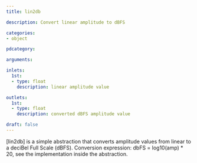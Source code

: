 ```yaml
---
title: lin2db

description: Convert linear amplitude to dBFS

categories:
- object

pdcategory:

arguments:

inlets:
  1st:
  - type: float
    description: linear amplitude value

outlets:
  1st:
  - type: float
    description: converted dBFS amplitude value

draft: false
---
```


[lin2db] is a simple abstraction that converts amplitude values from linear to a deciBel Full Scale (dBFS). Conversion expression: dbFS = log10(amp) * 20, see the implementation inside the abstraction.

